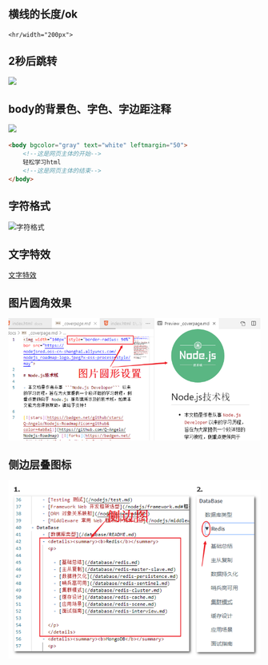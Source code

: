 ## 横线的长度/ok
`<hr/width="200px">`
## 2秒后跳转
[![](https://i.loli.net/2019/06/09/5cfcb6ec1758d92418.png)](https://i.loli.net/2019/06/14/5d03a2935486b69237.jpg
)
## body的背景色、字色、字边距注释
[![](https://i.loli.net/2019/06/09/5cfcb6ec1758d92418.png)](https://i.loli.net/2019/06/14/5d03a76028d5387464.jpg)
```html
<body bgcolor="gray" text="white" leftmargin="50">
	<!--这是网页主体的开始-->
	轻松学习html
	<!--这是网页主体的结束-->
</body>
```
## 字符格式  
![字符格式](https://i.loli.net/2019/06/14/5d03aac74badc46844.jpg)

## 文字特效
[文字特效](https://cshgjy.github.io/pub-pages/Texteffects.html)

## 图片圆角效果
![](https://raw.githubusercontent.com/cshgjy/images/master/other/20190820220506.png)

## 侧边层叠图标

![](https://raw.githubusercontent.com/cshgjy/images/master/other/20190820224130.png)